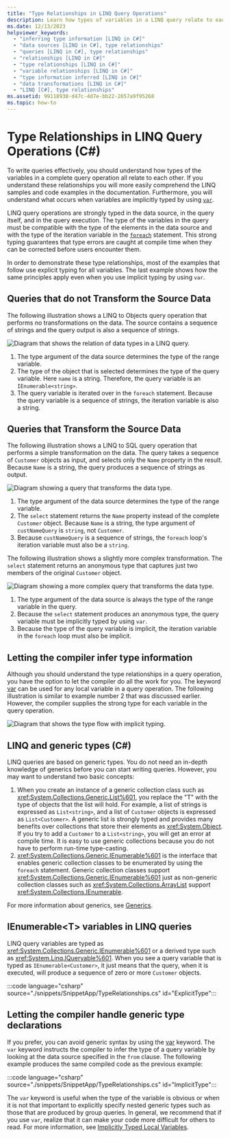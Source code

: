```yaml
---
title: "Type Relationships in LINQ Query Operations"
description: Learn how types of variables in a LINQ query relate to each other. LINQ query operations are strongly typed in the data source, in the query, and in execution.
ms.date: 12/13/2023
helpviewer_keywords: 
  - "inferring type information [LINQ in C#]"
  - "data sources [LINQ in C#], type relationships"
  - "queries [LINQ in C#], type relationships"
  - "relationships [LINQ in C#]"
  - "type relationships [LINQ in C#]"
  - "variable relationships [LINQ in C#]"
  - "type information inferred [LINQ in C#]"
  - "data transformations [LINQ in C#]"
  - "LINQ [C#], type relationships"
ms.assetid: 99118938-d47c-4d7e-bb22-2657a9f95268
ms.topic: how-to
---
```

# Type Relationships in LINQ Query Operations (C#)

To write queries effectively, you should understand how types of the variables in a complete query operation all relate to each other. If you understand these relationships you will more easily comprehend the LINQ samples and code examples in the documentation. Furthermore, you will understand what occurs when variables are implicitly typed by using [`var`](../../language-reference/statements/declarations.md#implicitly-typed-local-variables).

LINQ query operations are strongly typed in the data source, in the query itself, and in the query execution. The type of the variables in the query must be compatible with the type of the elements in the data source and with the type of the iteration variable in the [`foreach`](../../language-reference/statements/iteration-statements.md#the-foreach-statement) statement. This strong typing guarantees that type errors are caught at compile time when they can be corrected before users encounter them.

In order to demonstrate these type relationships, most of the examples that follow use explicit typing for all variables. The last example shows how the same principles apply even when you use implicit typing by using `var`.

## Queries that do not Transform the Source Data

The following illustration shows a LINQ to Objects query operation that performs no transformations on the data. The source contains a sequence of strings and the query output is also a sequence of strings.

![Diagram that shows the relation of data types in a LINQ query.](./media/type-relationships-in-linq-query-operations/linq-query-data-type-relation.png)

1. The type argument of the data source determines the type of the range variable.
1. The type of the object that is selected determines the type of the query variable. Here `name` is a string. Therefore, the query variable is an `IEnumerable<string>`.
1. The query variable is iterated over in the `foreach` statement. Because the query variable is a sequence of strings, the iteration variable is also a string.

## Queries that Transform the Source Data

The following illustration shows a LINQ to SQL query operation that performs a simple transformation on the data. The query takes a sequence of `Customer` objects as input, and selects only the `Name` property in the result. Because `Name` is a string, the query produces a sequence of strings as output.

![Diagram showing a query that transforms the data type.](./media/type-relationships-in-linq-query-operations/linq-query-transform-data-type.png)

1. The type argument of the data source determines the type of the range variable.
1. The `select` statement returns the `Name` property instead of the complete `Customer` object. Because `Name` is a string, the type argument of `custNameQuery` is `string`, not `Customer`.
1. Because `custNameQuery` is a sequence of strings, the `foreach` loop's iteration variable must also be a `string`.

The following illustration shows a slightly more complex transformation. The `select` statement returns an anonymous type that captures just two members of the original `Customer` object.

![Diagram showing a more complex query that transforms the data type.](./media/type-relationships-in-linq-query-operations/linq-complex-query-transform-data-type.png)

1. The type argument of the data source is always the type of the range variable in the query.
1. Because the `select` statement produces an anonymous type, the query variable must be implicitly typed by using `var`.
1. Because the type of the query variable is implicit, the iteration variable in the `foreach` loop must also be implicit.

## Letting the compiler infer type information

Although you should understand the type relationships in a query operation, you have the option to let the compiler do all the work for you. The keyword [var](../../language-reference/statements/declarations.md#implicitly-typed-local-variables) can be used for any local variable in a query operation. The following illustration is similar to example number 2 that was discussed earlier. However, the compiler supplies the strong type for each variable in the query operation.

![Diagram that shows the type flow with implicit typing.](./media/type-relationships-in-linq-query-operations/linq-type-flow-implicit-typing.png)

## LINQ and generic types (C#)

LINQ queries are based on generic types. You do not need an in-depth knowledge of generics before you can start writing queries. However, you may want to understand two basic concepts:

1. When you create an instance of a generic collection class such as <xref:System.Collections.Generic.List%601>, you replace the "T" with the type of objects that the list will hold. For example, a list of strings is expressed as `List<string>`, and a list of `Customer` objects is expressed as `List<Customer>`. A generic list is strongly typed and provides many benefits over collections that store their elements as <xref:System.Object>. If you try to add a `Customer` to a `List<string>`, you will get an error at compile time. It is easy to use generic collections because you do not have to perform run-time type-casting.
1. <xref:System.Collections.Generic.IEnumerable%601> is the interface that enables generic collection classes to be enumerated by using the `foreach` statement. Generic collection classes support <xref:System.Collections.Generic.IEnumerable%601> just as non-generic collection classes such as <xref:System.Collections.ArrayList> support <xref:System.Collections.IEnumerable>.

For more information about generics, see [Generics](../../fundamentals/types/generics.md).

## IEnumerable<T\> variables in LINQ queries

LINQ query variables are typed as <xref:System.Collections.Generic.IEnumerable%601> or a derived type such as <xref:System.Linq.IQueryable%601>. When you see a query variable that is typed as `IEnumerable<Customer>`, it just means that the query, when it is executed, will produce a sequence of zero or more `Customer` objects.

:::code language="csharp" source="./snippets/SnippetApp/TypeRelationships.cs" id="ExplicitType":::

## Letting the compiler handle generic type declarations

If you prefer, you can avoid generic syntax by using the [var](../../language-reference/statements/declarations.md#implicitly-typed-local-variables) keyword. The `var` keyword instructs the compiler to infer the type of a query variable by looking at the data source specified in the `from` clause. The following example produces the same compiled code as the previous example:

:::code language="csharp" source="./snippets/SnippetApp/TypeRelationships.cs" id="ImplicitType":::

The `var` keyword is useful when the type of the variable is obvious or when it is not that important to explicitly specify nested generic types such as those that are produced by group queries. In general, we recommend that if you use `var`, realize that it can make your code more difficult for others to read. For more information, see [Implicitly Typed Local Variables](../../programming-guide/classes-and-structs/implicitly-typed-local-variables.md).
